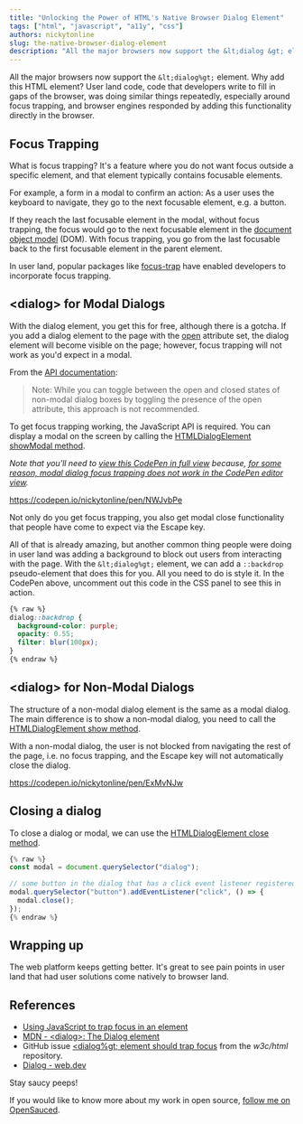 ```yaml
---
title: "Unlocking the Power of HTML's Native Browser Dialog Element"
tags: ["html", "javascript", "a11y", "css"]
authors: nickytonline
slug: the-native-browser-dialog-element
description: "All the major browsers now support the &lt;dialog &gt; element. Why add this HTML element? User land..."
---
```


All the major browsers now support the `&lt;dialog%gt;` element. Why add this HTML element? User land code, code that developers write to fill in gaps of the browser, was doing similar things repeatedly, especially around focus trapping, and browser engines responded by adding this functionality directly in the browser.

## Focus Trapping

What is focus trapping? It's a feature where you do not want focus outside a specific element, and that element typically contains focusable elements.

For example, a form in a modal to confirm an action: As a user uses the keyboard to navigate, they go to the next focusable element, e.g. a button.

If they reach the last focusable element in the modal, without focus trapping, the focus would go to the next focusable element in the [document object model](https://developer.mozilla.org/en-US/docs/Web/API/Document_Object_Model) (DOM). With focus trapping, you go from the last focusable back to the first focusable element in the parent element.

In user land, popular packages like [focus-trap](https://www.npmjs.com/package/focus-trap) have enabled developers to incorporate focus trapping.

## &lt;dialog&gt; for Modal Dialogs

With the dialog element, you get this for free, although there is a gotcha. If you add a dialog element to the page with the [open](https://developer.mozilla.org/en-US/docs/Web/HTML/Element/dialog#open) attribute set, the dialog element will become visible on the page; however, focus trapping will not work as you'd expect in a modal.

From the [API documentation](https://developer.mozilla.org/en-US/docs/Web/HTML/Element/dialog#open):

> Note: While you can toggle between the open and closed states of non-modal dialog boxes by toggling the presence of the open attribute, this approach is not recommended.

To get focus trapping working, the JavaScript API is required. You can display a modal on the screen by calling the [HTMLDialogElement showModal method](https://developer.mozilla.org/en-US/docs/Web/API/HTMLDialogElement/showModal).

_Note that you'll need to [view this CodePen in full view](https://codepen.io/nickytonline/full/NWJvbPe) because, [for some reason, modal dialog focus trapping does not work in the CodePen editor view](https://x.com/nickytonline/status/1749655288221782110)._

<a href="https://codepen.io/nickytonline/pen/NWJvbPe">https://codepen.io/nickytonline/pen/NWJvbPe</a>

Not only do you get focus trapping, you also get modal close functionality that people have come to expect via the Escape key.

All of that is already amazing, but another common thing people were doing in user land was adding a background to block out users from interacting with the page. With the `&lt;dialog%gt;` element, we can add a `::backdrop` pseudo-element that does this for you. All you need to do is style it. In the CodePen above, uncomment out this code in the CSS panel to see this in action.

```css
{% raw %}
dialog::backdrop {
  background-color: purple;
  opacity: 0.55;
  filter: blur(100px);
}
{% endraw %}
```

## &lt;dialog&gt; for Non-Modal Dialogs

The structure of a non-modal dialog element is the same as a modal dialog. The main difference is to show a non-modal dialog, you need to call the [HTMLDialogElement show method](https://developer.mozilla.org/en-US/docs/Web/API/HTMLDialogElement/show).

With a non-modal dialog, the user is not blocked from navigating the rest of the page, i.e. no focus trapping, and the Escape key will not automatically close the dialog.

<a href="https://codepen.io/nickytonline/pen/ExMvNJw">https://codepen.io/nickytonline/pen/ExMvNJw</a>

## Closing a dialog

To close a dialog or modal, we can use the [HTMLDialogElement close method](https://developer.mozilla.org/en-US/docs/Web/API/HTMLDialogElement/close).

```typescript
{% raw %}
const modal = document.querySelector("dialog");

// some button in the dialog that has a click event listener registered
modal.querySelector("button").addEventListener("click", () => {
  modal.close();
});
{% endraw %}
```

## Wrapping up

The web platform keeps getting better. It's great to see pain points in user land that had user solutions come natively to browser land.

## References

- [Using JavaScript to trap focus in an element](https://hidde.blog/using-javascript-to-trap-focus-in-an-element/)
- [MDN - &lt;dialog&gt;: The Dialog element](https://developer.mozilla.org/en-US/docs/Web/HTML/Element/dialog)
- GitHub issue [&lt;dialog%gt; element should trap focus](https://github.com/w3c/html/issues/1514) from the _w3c/html_ repository.
- [Dialog - web.dev](https://web.dev/learn/html/dialog)

Stay saucy peeps!

If you would like to know more about my work in open source, [follow me on OpenSauced](https://oss.fyi/nickytonline).
